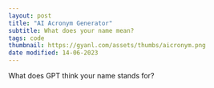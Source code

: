 ```yaml
---
layout: post
title: "AI Acronym Generator"
subtitle: What does your name mean?
tags: code
thumbnail: https://gyanl.com/assets/thumbs/aicronym.png
date modified: 14-06-2023
---
```


What does GPT think your name stands for?
